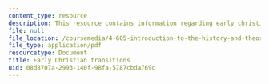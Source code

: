 ```yaml
---
content_type: resource
description: This resource contains information regarding early christian transitions.
file: null
file_location: /coursemedia/4-605-introduction-to-the-history-and-theory-of-architecture-spring-2012/08d8707a2993140f98fa5787cbda769c_MIT4_605S12_lec16.pdf
file_type: application/pdf
resourcetype: Document
title: Early Christian transitions
uid: 08d8707a-2993-140f-98fa-5787cbda769c
---
```

